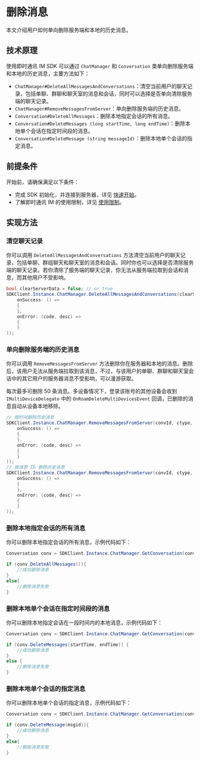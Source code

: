 # 删除消息

<Toc />

本文介绍用户如何单向删除服务端和本地的历史消息。

## 技术原理

使用即时通讯 IM SDK 可以通过 `ChatManager` 和 `Conversation` 类单向删除服务端和本地的历史消息，主要方法如下：

- `ChatManager#DeleteAllMessagesAndConversations`：清空当前用户的聊天记录，包括单聊、群聊和聊天室的消息和会话，同时可以选择是否单向清除服务端的聊天记录。
- `ChatManager#RemoveMessagesFromServer`：单向删除服务端的历史消息。
- `Conversation#DeleteAllMessages`：删除本地指定会话的所有消息。
- `Conversation#DeleteMessages (long startTime, long endTime)`：删除本地单个会话在指定时间段的消息。
- `Conversation#DeleteMessage (string messageId)`：删除本地单个会话的指定消息。

## 前提条件

开始前，请确保满足以下条件：

- 完成 SDK 初始化，并连接到服务器，详见 [快速开始](quickstart.html)。
- 了解即时通讯 IM 的使用限制，详见 [使用限制](limitation.html)。

## 实现方法

### 清空聊天记录

你可以调用 `DeleteAllMessagesAndConversations` 方法清空当前用户的聊天记录，包括单聊、群组聊天和聊天室的消息和会话。同时你也可以选择是否清除服务端的聊天记录。若你清除了服务端的聊天记录，你无法从服务端拉取到会话和消息，而其他用户不受影响。

```csharp
bool clearServerData = false; // or true
SDKClient.Instance.ChatManager.DeleteAllMessagesAndConversations(clearServerData, new CallBack(
    onSuccess: () =>
    {
    },
    onError: (code, desc) =>
    {
    }
));
```

### 单向删除服务端的历史消息

你可以调用 `RemoveMessagesFromServer` 方法删除你在服务器和本地的消息。删除后，该用户无法从服务端拉取到该消息，不过，与该用户的单聊、群聊和聊天室会话中的其它用户的服务器消息不受影响，可以漫游获取。

每次最多可删除 50 条消息。多设备情况下，登录该账号的其他设备会收到 `IMultiDeviceDelegate` 中的 `OnRoamDeleteMultiDevicesEvent` 回调，已删除的消息自动从设备本地移除。

```csharp
// 按时间删除历史消息
SDKClient.Instance.ChatManager.RemoveMessagesFromServer(convId, ctype, time, new CallBack(
    onSuccess: () =>
    {
    },
    onError: (code, desc) =>
    {
    }
));
// 按消息 ID 删除历史消息
SDKClient.Instance.ChatManager.RemoveMessagesFromServer(convId, ctype, msgList, new CallBack(
    onSuccess: () =>
    {
    },
    onError: (code, desc) =>
    {
    }
));
```

### 删除本地指定会话的所有消息

你可以删除本地指定会话的所有消息，示例代码如下：

```csharp
Conversation conv = SDKClient.Instance.ChatManager.GetConversation(conversionId, conversationType);

if (conv.DeleteAllMessages()){
    //成功删除消息
}
else{
    //删除消息失败
}
```

### 删除本地单个会话在指定时间段的消息

你可以删除本地指定会话在一段时间内的本地消息，示例代码如下：

```csharp
Conversation conv = SDKClient.Instance.ChatManager.GetConversation(conversionId, conversationType);

if (conv.DeleteMessages(startTime, endTime)) {
    //成功删除消息
}
else {
    //删除消息失败
}
```

### 删除本地单个会话的指定消息

你可以删除本地单个会话的指定消息，示例代码如下：

```csharp
Conversation conv = SDKClient.Instance.ChatManager.GetConversation(conversionId, conversationType);

if (conv.DeleteMessage(msgid)){
    //成功删除消息
}
else{
    //删除消息失败
}
```



